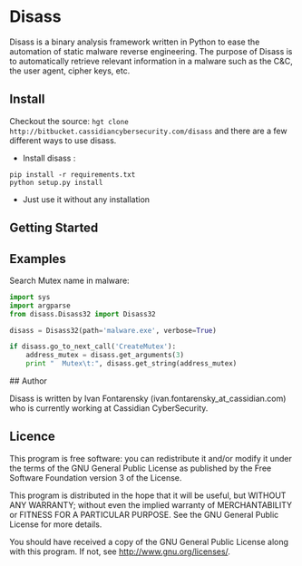 # Disass

Disass is a binary analysis framework written in Python to ease the automation of static malware reverse engineering. The purpose of Disass is to automatically retrieve relevant information in a malware such as the C&C, the user agent, cipher keys, etc.

## Install
Checkout the source: `hgt clone http://bitbucket.cassidiancybersecurity.com/disass` and there are a few different ways to use disass. 

* Install disass : 
```shell
pip install -r requirements.txt
python setup.py install
```

* Just use it without any installation

   
## Getting Started

## Examples

Search Mutex name in malware:

```python
import sys
import argparse
from disass.Disass32 import Disass32

disass = Disass32(path='malware.exe', verbose=True)

if disass.go_to_next_call('CreateMutex'):
    address_mutex = disass.get_arguments(3)
    print "  Mutex\t:", disass.get_string(address_mutex)

```

## Author

Disass is written by Ivan Fontarensky (ivan.fontarensky_at_cassidian.com)
who is currently working at Cassidian CyberSecurity.


## Licence

This program is free software: you can redistribute it and/or modify
it under the terms of the GNU General Public License as published by
the Free Software Foundation version 3 of the License.

This program is distributed in the hope that it will be useful,
but WITHOUT ANY WARRANTY; without even the implied warranty of
MERCHANTABILITY or FITNESS FOR A PARTICULAR PURPOSE.  See the
GNU General Public License for more details.

You should have received a copy of the GNU General Public License
along with this program.  If not, see <http://www.gnu.org/licenses/>.
